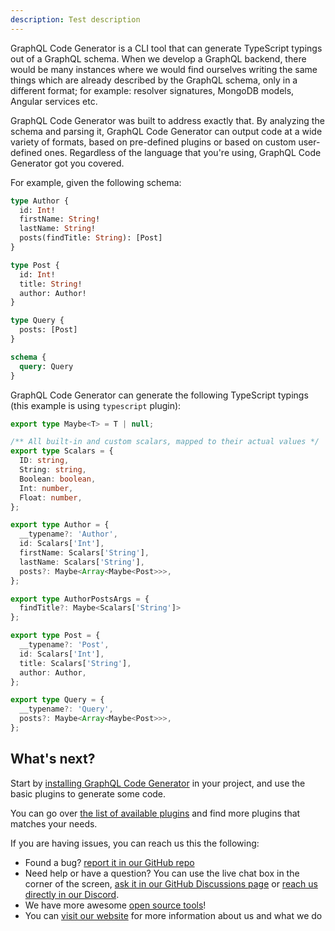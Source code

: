 ```yaml
---
description: Test description
---
```


GraphQL Code Generator is a CLI tool that can generate TypeScript typings out of a GraphQL schema. When we develop a GraphQL backend, there would be many instances where we would find ourselves writing the same things which are already described by the GraphQL schema, only in a different format; for example: resolver signatures, MongoDB models, Angular services etc.

GraphQL Code Generator was built to address exactly that. By analyzing the schema and parsing it, GraphQL Code Generator can output code at a wide variety of formats, based on pre-defined plugins or based on custom user-defined ones. Regardless of the language that you're using, GraphQL Code Generator got you covered.

For example, given the following schema:

```graphql
type Author {
  id: Int!
  firstName: String!
  lastName: String!
  posts(findTitle: String): [Post]
}

type Post {
  id: Int!
  title: String!
  author: Author!
}

type Query {
  posts: [Post]
}

schema {
  query: Query
}
```

GraphQL Code Generator can generate the following TypeScript typings (this example is using `typescript` plugin):

```ts
export type Maybe<T> = T | null;

/** All built-in and custom scalars, mapped to their actual values */
export type Scalars = {
  ID: string,
  String: string,
  Boolean: boolean,
  Int: number,
  Float: number,
};

export type Author = {
  __typename?: 'Author',
  id: Scalars['Int'],
  firstName: Scalars['String'],
  lastName: Scalars['String'],
  posts?: Maybe<Array<Maybe<Post>>>,
};

export type AuthorPostsArgs = {
  findTitle?: Maybe<Scalars['String']>
};

export type Post = {
  __typename?: 'Post',
  id: Scalars['Int'],
  title: Scalars['String'],
  author: Author,
};

export type Query = {
  __typename?: 'Query',
  posts?: Maybe<Array<Maybe<Post>>>,
};
```

## What's next?

Start by [installing GraphQL Code Generator](installation.md) in your project, and use the basic plugins to generate some code. 

You can go over [the list of available plugins](../plugins/index.md) and find more plugins that matches your needs. 

If you are having issues, you can reach us this the following:

- Found a bug? [report it in our GitHub repo](https://github.com/dotansimha/graphql-code-generator)
- Need help or have a question? You can use the live chat box in the corner of the screen, [ask it in our GitHub Discussions page](https://github.com/dotansimha/graphql-code-generator/discussions) or [reach us directly in our Discord](http://bit.ly/guild-chat).
- We have more awesome [open source tools](https://github.com/the-guild-org/Stack)!
- You can [visit our website](http://the-guild.dev/) for more information about us and what we do  
